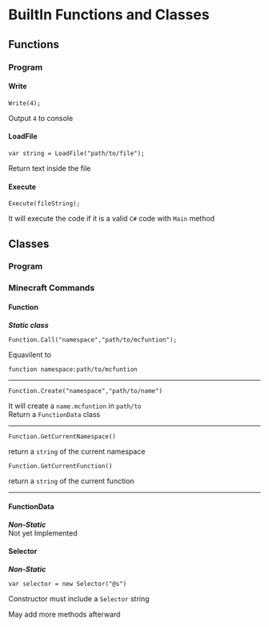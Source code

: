 # BuiltIn Functions and Classes
## Functions
### Program
#### Write
```
Write(4);
```
Output `4` to console
#### LoadFile
```
var string = LoadFile("path/to/file");
```
Return text inside the file
#### Execute
```
Execute(fileString);
```
It will execute the code if it is a valid `C#` code with `Main` method
## Classes
### Program
### Minecraft Commands
#### Function
***Static class***
```
Function.Call("namespace","path/to/mcfuntion");
```
Equavilent to
```
function namespace:path/to/mcfuntion
```
---
```
Function.Create("namespace","path/to/name")
```
It will create a `name.mcfuntion` in `path/to`  
Return a `FunctionData` class

---
```
Function.GetCurrentNamespace()
```
return a `string` of the current namespace
```
Function.GetCurrentFunction()
```
return a `string` of the current function

---
#### FunctionData
***Non-Static***  
Not yet Implemented
#### Selector
***Non-Static***  
```
var selector = new Selector("@s")
```
Constructor must include a `Selector` string

May add more methods afterward

